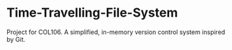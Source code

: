 # Time-Travelling-File-System
Project for COL106. A simplified, in-memory version control system inspired by Git.
